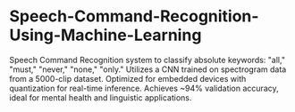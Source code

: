 # Speech-Command-Recognition-Using-Machine-Learning
Speech Command Recognition system to classify absolute keywords: "all," "must," "never," "none," "only." Utilizes a CNN trained on spectrogram data from a 5000-clip dataset. Optimized for embedded devices with quantization for real-time inference. Achieves ~94% validation accuracy, ideal for mental health and linguistic applications.
